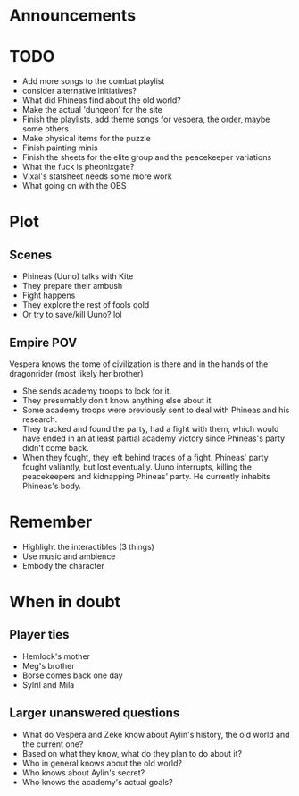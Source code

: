# Announcements

# TODO

- Add more songs to the combat playlist
- consider alternative initiatives?
- What did Phineas find about the old world?
- Make the actual 'dungeon' for the site
- Finish the playlists, add theme songs for vespera, the order, maybe some others.
- Make physical items for the puzzle
- Finish painting minis
- Finish the sheets for the elite group and the peacekeeper variations
- What the fuck is pheonixgate?
- Vixal's statsheet needs some more work
- What going on with the OBS 

# Plot
## Scenes
- Phineas (Uuno) talks with Kite
- They prepare their ambush
- Fight happens
- They explore the rest of fools gold 
- Or try to save/kill Uuno? lol

## Empire POV
Vespera knows the tome of civilization is there and in the hands of the dragonrider (most likely her brother)
- She sends academy troops to look for it. 
- They presumably don't know anything else about it. 
- Some academy troops were previously sent to deal with Phineas and his research. 
- They tracked and found the party, had a fight with them, which would have ended in an at least partial academy victory since Phineas's party didn't come back. 
- When they fought, they left behind traces of a fight. Phineas' party fought valiantly, but lost eventually. Uuno interrupts, killing the peacekeepers and kidnapping Phineas' party. He currently inhabits Phineas's body.

# Remember
- Highlight the interactibles (3 things)
- Use music and ambience 
- Embody the character

# When in doubt

## Player ties
- Hemlock's mother
- Meg's brother
- Borse comes back one day
- Sylril and Mila 

## Larger unanswered questions

- What do Vespera and Zeke know about Aylin's history, the old world and the current one?
- Based on what they know, what do they plan to do about it? 
- Who in general knows about the old world? 
- Who knows about Aylin's secret?
- Who knows the academy's actual goals? 




